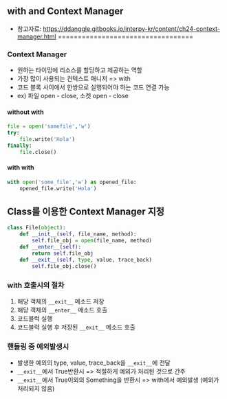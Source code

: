 ## with and Context Manager
* 참고자료: https://ddanggle.gitbooks.io/interpy-kr/content/ch24-context-manager.html
==================================
### Context Manager
* 원하는 타이밍에 리소스를 할당하고 제공하는 역할
* 가장 많이 사용되는 컨텍스트 매니저 => with
* 코드 블록 사이에서 한쌍으로 실행되어야 하는 코드 연결 가능
* ex) 파일 open - close, 소켓 open - close

#### without with
```python
file = open('somefile','w')
try:
    file.write('Hola')
finally:
    file.close()
```

#### with with
```python
with open('some_file','w') as opened_file:
    opened_file.write('Hola')
```

## Class를 이용한 Context Manager 지정
```python
class File(object):
    def __init__(self, file_name, method):
        self.file_obj = open(file_name, method)
    def __enter__(self):
        return self.file_obj 
    def __exit__(self, type, value, trace_back)
        self.file_obj.close()
```

### with 호출시의 절차
1. 해당 객체의 `__exit__` 메소드 저장
2. 해당 객체의 `__enter__` 메소드 호출
3. 코드블럭 실행
4. 코드블럭 실행 후 저장된 `__exit__` 메소드 호출

### 핸들링 중 예외발생시
* 발생한 예외의 type, value, trace_back을 `__exit__`에 전달
* `__exit__`에서 True반환시 => 적절하게 예외가 처리된 것으로 간주
* `__exit__`에서 True이외의 Something을 반환시 => with에서 예외발생 (예외가 처리되지 않음)
